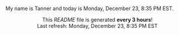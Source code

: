 My name is Tanner and today is Monday, December 23, 8:35 PM EST.

<p align="center">This <i>README</i> file is generated <b>every 3 hours</b>!</br>Last refresh: Monday, December 23, 8:35 PM EST<br /></p>
